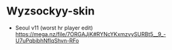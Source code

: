 # Wyzsockyy-skin
- Seoul v11 (worst hr player edit) https://mega.nz/file/7ORGAJjK#RYNcYKxmzvySURBt5__9_-U7uPqbibhNfIqShvn-RFo
